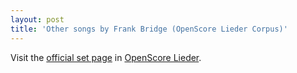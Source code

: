 ```yaml
---
layout: post
title: 'Other songs by Frank Bridge (OpenScore Lieder Corpus)'
---
```


Visit the [official set page] in [OpenScore Lieder].

[official set page]: https://musescore.com/openscore-lieder-corpus/sets/5103544
[OpenScore Lieder]: https://musescore.com/openscore-lieder-corpus

